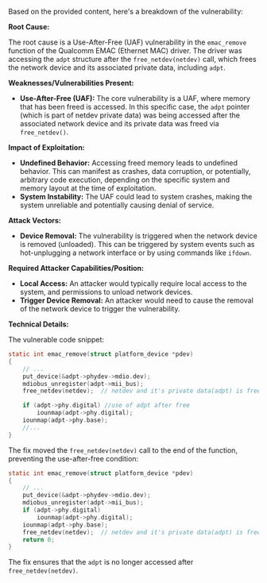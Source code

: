Based on the provided content, here's a breakdown of the vulnerability:

**Root Cause:**

The root cause is a Use-After-Free (UAF) vulnerability in the `emac_remove` function of the Qualcomm EMAC (Ethernet MAC) driver. The driver was accessing the `adpt` structure after the `free_netdev(netdev)` call, which frees the network device and its associated private data, including `adpt`.

**Weaknesses/Vulnerabilities Present:**

- **Use-After-Free (UAF):** The core vulnerability is a UAF, where memory that has been freed is accessed. In this specific case, the `adpt` pointer (which is part of netdev private data) was being accessed after the associated network device and its private data was freed via `free_netdev()`.

**Impact of Exploitation:**

- **Undefined Behavior:** Accessing freed memory leads to undefined behavior. This can manifest as crashes, data corruption, or potentially, arbitrary code execution, depending on the specific system and memory layout at the time of exploitation.
- **System Instability:** The UAF could lead to system crashes, making the system unreliable and potentially causing denial of service.

**Attack Vectors:**

- **Device Removal:** The vulnerability is triggered when the network device is removed (unloaded). This can be triggered by system events such as hot-unplugging a network interface or by using commands like `ifdown`.

**Required Attacker Capabilities/Position:**

- **Local Access:** An attacker would typically require local access to the system, and permissions to unload network devices.
- **Trigger Device Removal:** An attacker would need to cause the removal of the network device to trigger the vulnerability.

**Technical Details:**

The vulnerable code snippet:

```c
static int emac_remove(struct platform_device *pdev)
{
    // ...
    put_device(&adpt->phydev->mdio.dev);
    mdiobus_unregister(adpt->mii_bus);
    free_netdev(netdev);  // netdev and it's private data(adpt) is freed here

    if (adpt->phy.digital) //use of adpt after free
        iounmap(adpt->phy.digital);
    iounmap(adpt->phy.base);
    //...
}

```

The fix moved the `free_netdev(netdev)` call to the end of the function, preventing the use-after-free condition:

```c
static int emac_remove(struct platform_device *pdev)
{
    // ...
    put_device(&adpt->phydev->mdio.dev);
    mdiobus_unregister(adpt->mii_bus);
    if (adpt->phy.digital)
        iounmap(adpt->phy.digital);
    iounmap(adpt->phy.base);
    free_netdev(netdev);  // netdev and it's private data(adpt) is freed here
    return 0;
}
```
The fix ensures that the `adpt` is no longer accessed after `free_netdev(netdev)`.